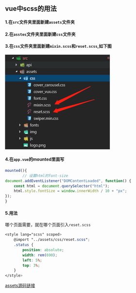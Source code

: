 ## vue中scss的用法

#### 1.在`src`文件夹里面新建`assets`文件夹

#### 2.在`asstes`文件夹里面新建`css`文件夹

#### 3.在`css`文件夹里面新建`mixin.scss`和`reset.scss`,如下图

![1559552441130](./img/assets.png)

#### 4.在`app.vue`的mounted里面写

````js
mounted(){
    	// 设置html的font-size
document.addEventListener("DOMContentLoaded", function() {
    const html = document.querySelector("html");
    html.style.fontSize = window.innerWidth / 10 + "px";
});
}
````

#### 5.用法

哪个页面需要，就在哪个页面引入`reset.scss`

````scss
<style lang="scss" scoped>
	@import "../assets/css/reset.scss";
 	.status {
        position: absolute;
        width: rem(690);
        left: 5%;
        top: 3%;
	}
</style>
````

[assets源码链接](./asstes/)